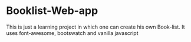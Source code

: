 # Booklist-Web-app
This is just a learning project in which one can create his own Book-list.
It uses font-awesome, bootswatch and vanilla javascript
